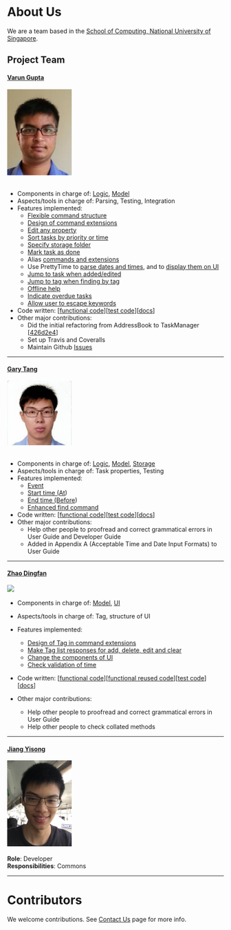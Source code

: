 # About Us

We are a team based in the [School of Computing, National University of Singapore](http://www.comp.nus.edu.sg).

## Project Team

#### [Varun Gupta](http://github.com/varung97) <br>
<img src="images/Varun.png" width="150"><br><br>
* Components in charge of: [Logic](DeveloperGuide.md#logic-component), [Model](DeveloperGuide.md#model-component)
* Aspects/tools in charge of: Parsing, Testing, Integration
* Features implemented:
   * [Flexible command structure](UserGuide.md#overview)
   * [Design of command extensions](UserGuide.md#extensions)
   * [Edit any property](UserGuide.md#editing-tasks-edit)
   * [Sort tasks by priority or time](UserGuide.md#sort-by-priority-level-sort)
   * [Specify storage folder](UserGuide.md#sortby-sortby)
   * [Mark task as done](https://github.com/CS2103AUG2016-T16-C3/main/blob/final-user-guide/docs/UserGuide.md#ticking-off-tasks-done)
   * Alias [commands and extensions](UserGuide.md#alias-commands-alias)
   * Use PrettyTime to [parse dates and times](UserGuide.md#events-that-last-for-a-certain-period-of-time-from-to), and to [display them on UI](https://github.com/CS2103AUG2016-T16-C3/main/pull/49)
   * [Jump to task when added/edited](https://github.com/CS2103AUG2016-T16-C3/main/pull/52)
   * [Jump to tag when finding by tag](https://github.com/CS2103AUG2016-T16-C3/main/pull/71)
   * [Offline help](UserGuide.md#viewing-help-help)
   * [Indicate overdue tasks](https://github.com/CS2103AUG2016-T16-C3/main/pull/89)
   * [Allow user to escape keywords](https://github.com/CS2103AUG2016-T16-C3/main/pull/74)
* Code written: [[functional code](../collated/main/A0147924X.md)][[test code](../collated/test/A0147924X.md)][[docs](../collated/docs/A0147924X.md)]
* Other major contributions:
  * Did the initial refactoring from AddressBook to TaskManager [[426d2e4](https://github.com/CS2103AUG2016-T16-C3/main/commit/426d2e40ad05b5ea4d09f92a5f43e0d615c2da83)]
  * Set up Travis and Coveralls
  * Maintain Github [Issues](https://github.com/CS2103AUG2016-T16-C3/main/issues)

-----

#### [Gary Tang](https://github.com/gary-tang)
<img src="images/Gary.png" width="150"><br><br>
* Components in charge of: [Logic](DeveloperGuide.md#logic-component), [Model](DeveloperGuide.md#model-component), [Storage](DeveloperGuide.md#storage-component)
* Aspects/tools in charge of: Task properties, Testing
* Features implemented:
  * [Event](UserGuide.md#from-to)
  * [Start time (At](UserGuide.md#at))
  * [End time (Before](UserGuide.md#before))
  * [Enhanced find command](UserGuide.md#find)
* Code written: [[functional code](../collated/main/A0139621H.md)][[test code](../collated/test/A0139621H.md)][[docs](../collated/docs/A0139621H.md)]
* Other major contributions:
  * Help other people to proofread and correct grammatical errors in User Guide and Developer Guide
  * Added in Appendix A (Acceptable Time and Date Input Formats) to User Guide

-----

#### [Zhao Dingfan](https://github.com/ZhaoDingfan)
<img src="images/Zhao Dingfan.png" width="150"><br>

* Components in charge of:
[Model](DeveloperGuide.md#model-component),
[UI](DeveloperGuide.md#ui-component)
* Aspects/tools in charge of: Tag, structure of UI
* Features implemented:
   * [Design of Tag in command extensions](UserGuide.md#extensions)
   * [Make Tag list responses for add, delete, edit and clear](https://github.com/CS2103AUG2016-T16-C3/main/pull/88)
   * [Change the components of UI](https://github.com/CS2103AUG2016-T16-C3/main/pull/55)
   * [Check validation of time](https://github.com/CS2103AUG2016-T16-C3/main/commit/0abb21f743a5dfdf3fa9e9ba284bd5e2ab278d15)

* Code written:
[[functional code](../collated/main/A0148042M.md)][[functional reused code](../collated/main/A0148042Mreused.md)][[test code](../collated/test/A0148042M.md)][[docs](../collated/docs/A0148042M.md)]

* Other major contributions:
  * Help other people to proofread and correct grammatical errors in User Guide
  * Help other people to check collated methods

-----

#### [Jiang Yisong](http://github.com/whateverJ)
<img src="images/Jiang Yisong.png" width="150"><br><br>
**Role**: Developer<br>
**Responsibilities**: Commons

-----

# Contributors

We welcome contributions. See [Contact Us](ContactUs.md) page for more info.
